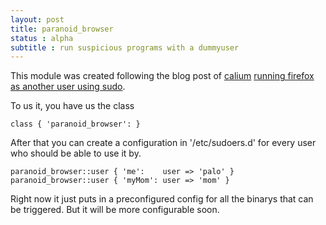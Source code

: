 ```yaml
---
layout: post 
title: paranoid_browser
status : alpha
subtitle : run suspicious programs with a dummyuser
---
```


This module was created following the blog post of [calium](http://calum.org/) 
[running firefox as another user using sudo](http://calum.org/posts/running-firefox-as-another-user-using-sudo).

To us it, you have us the class

    class { 'paranoid_browser': }

After that you can create a configuration in '/etc/sudoers.d' for every user who should be able to use it by.

    paranoid_browser::user { 'me':    user => 'palo' }
    paranoid_browser::user { 'myMom': user => 'mom' }

Right now it just puts in a preconfigured config for all the binarys that can be triggered.
But it will be more configurable soon.
